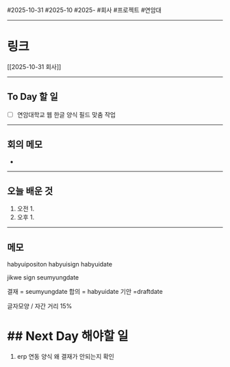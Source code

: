 #2025-10-31 #2025-10 #2025- 
#회사 #프로젝트 #연암대


------
# 링크 
[[2025-10-31 회사]]

---
## To Day 할 일
- [ ] 연암대학교 웹 한글 양식 필드 맞춤 작업
---
## 회의 메모
- 
---
## 오늘 배운 것
1. 오전
    1. 
2. 오후
    1. 
---
## 메모

habyuipositon
habyuisign
habyuidate

jikwe
sign
seumyungdate

결재 = seumyungdate
합의 = habyuidate
기안 =draftdate

글자모양 / 자간 거리 15%
# ## Next Day 해야할 일
1. erp 연동 양식 왜 결재가 안되는지 확인
